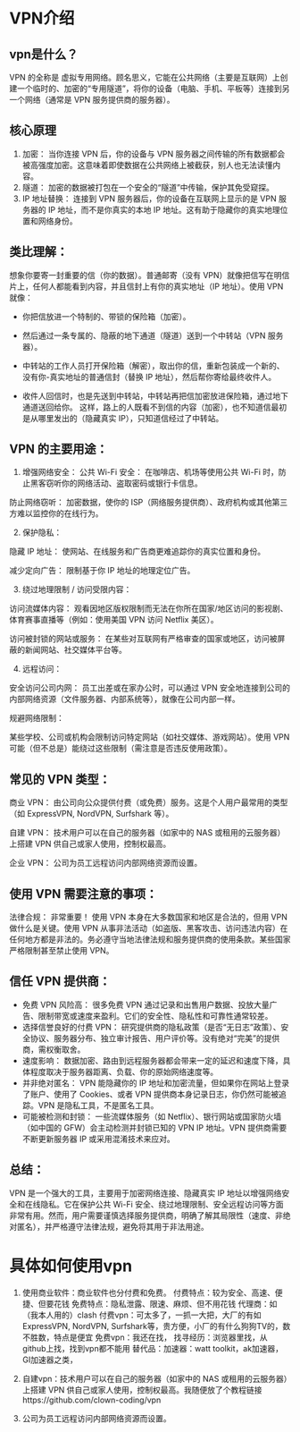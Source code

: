 # VPN介绍
## vpn是什么？
VPN 的全称是 虚拟专用网络。顾名思义，它能在公共网络（主要是互联网）上创建一个临时的、加密的“专用隧道”，将你的设备（电脑、手机、平板等）连接到另一个网络（通常是 VPN 服务提供商的服务器）。
## 核心原理
1. 加密： 当你连接 VPN 后，你的设备与 VPN 服务器之间传输的所有数据都会被高强度加密。这意味着即使数据在公共网络上被截获，别人也无法读懂内容。
2. 隧道： 加密的数据被打包在一个安全的“隧道”中传输，保护其免受窥探。
3. IP 地址替换： 连接到 VPN 服务器后，你的设备在互联网上显示的是 VPN 服务器的 IP 地址，而不是你真实的本地 IP 地址。这有助于隐藏你的真实地理位置和网络身份。

## 类比理解：
想象你要寄一封重要的信（你的数据）。普通邮寄（没有 VPN）就像把信写在明信片上，任何人都能看到内容，并且信封上有你的真实地址（IP 地址）。使用 VPN 就像：
- 你把信放进一个特制的、带锁的保险箱（加密）。
- 然后通过一条专属的、隐蔽的地下通道（隧道）送到一个中转站（VPN 服务器）。

- 中转站的工作人员打开保险箱（解密），取出你的信，重新包装成一个新的、没有你-真实地址的普通信封（替换 IP 地址），然后帮你寄给最终收件人。

- 收件人回信时，也是先送到中转站，中转站再把信加密放进保险箱，通过地下通道送回给你。
这样，路上的人既看不到信的内容（加密），也不知道信最初是从哪里发出的（隐藏真实 IP），只知道信经过了中转站。

## VPN 的主要用途：
1. 增强网络安全：
公共 Wi-Fi 安全： 在咖啡店、机场等使用公共 Wi-Fi 时，防止黑客窃听你的网络活动、盗取密码或银行卡信息。

 防止网络窃听： 加密数据，使你的 ISP（网络服务提供商）、政府机构或其他第三方难以监控你的在线行为。

2. 保护隐私：

隐藏 IP 地址： 使网站、在线服务和广告商更难追踪你的真实位置和身份。

减少定向广告： 限制基于你 IP 地址的地理定位广告。

3. 绕过地理限制 / 访问受限内容：

访问流媒体内容： 观看因地区版权限制而无法在你所在国家/地区访问的影视剧、体育赛事直播等（例如：使用美国 VPN 访问 Netflix 美区）。

访问被封锁的网站或服务： 在某些对互联网有严格审查的国家或地区，访问被屏蔽的新闻网站、社交媒体平台等。

4. 远程访问：

安全访问公司内网： 员工出差或在家办公时，可以通过 VPN 安全地连接到公司的内部网络资源（文件服务器、内部系统等），就像在公司内部一样。

规避网络限制：

某些学校、公司或机构会限制访问特定网站（如社交媒体、游戏网站）。使用 VPN 可能（但不总是）能绕过这些限制（需注意是否违反使用政策）。

## 常见的 VPN 类型：

商业 VPN： 由公司向公众提供付费（或免费）服务。这是个人用户最常用的类型（如 ExpressVPN, NordVPN, Surfshark 等）。

自建 VPN： 技术用户可以在自己的服务器（如家中的 NAS 或租用的云服务器）上搭建 VPN 供自己或家人使用，控制权最高。

企业 VPN： 公司为员工远程访问内部网络资源而设置。

## 使用 VPN 需要注意的事项：

法律合规： 非常重要！ 使用 VPN 本身在大多数国家和地区是合法的，但用 VPN 做什么是关键。使用 VPN 从事非法活动（如盗版、黑客攻击、访问违法内容）在任何地方都是非法的。务必遵守当地法律法规和服务提供商的使用条款。某些国家严格限制甚至禁止使用 VPN。

## 信任 VPN 提供商：

- 免费 VPN 风险高： 很多免费 VPN 通过记录和出售用户数据、投放大量广告、限制带宽或速度来盈利。它们的安全性、隐私性和可靠性通常较差。
- 选择信誉良好的付费 VPN： 研究提供商的隐私政策（是否“无日志”政策）、安全协议、服务器分布、独立审计报告、用户评价等。没有绝对“完美”的提供商，需权衡取舍。
- 速度影响： 数据加密、路由到远程服务器都会带来一定的延迟和速度下降，具体程度取决于服务器距离、负载、你的原始网络速度等。
- 并非绝对匿名： VPN 能隐藏你的 IP 地址和加密流量，但如果你在网站上登录了账户、使用了 Cookies、或者 VPN 提供商本身记录日志，你仍然可能被追踪。VPN 是隐私工具，不是匿名工具。
- 可能被检测和封锁： 一些流媒体服务（如 Netflix）、银行网站或国家防火墙（如中国的 GFW）会主动检测并封锁已知的 VPN IP 地址。VPN 提供商需要不断更新服务器 IP 或采用混淆技术来应对。

## 总结：
VPN 是一个强大的工具，主要用于加密网络连接、隐藏真实 IP 地址以增强网络安全和在线隐私。它在保护公共 Wi-Fi 安全、绕过地理限制、安全远程访问等方面非常有用。然而，用户需要谨慎选择服务提供商，明确了解其局限性（速度、非绝对匿名），并严格遵守法律法规，避免将其用于非法用途。

# 具体如何使用vpn
1. 使用商业软件：商业软件也分付费和免费。
付费特点：较为安全、高速、便捷、但要花钱
免费特点：隐私泄露、限速、麻烦、但不用花钱
代理商：如（我本人用的）clash
付费vpn：可太多了，一抓一大把，大厂的有如 ExpressVPN, NordVPN, Surfshark等，贵方便，小厂的有什么狗狗TV的，数不胜数，特点是便宜
免费vpn：我还在找，
找寻经历：浏览器里找，从github上找，找到vpn都不能用
替代品：加速器：watt toolkit，ak加速器，GI加速器之类，

2. 自建vpn：技术用户可以在自己的服务器（如家中的 NAS 或租用的云服务器）上搭建 VPN 供自己或家人使用，控制权最高。我随便放了个教程链接https://github.com/clown-coding/vpn
3. 公司为员工远程访问内部网络资源而设置。